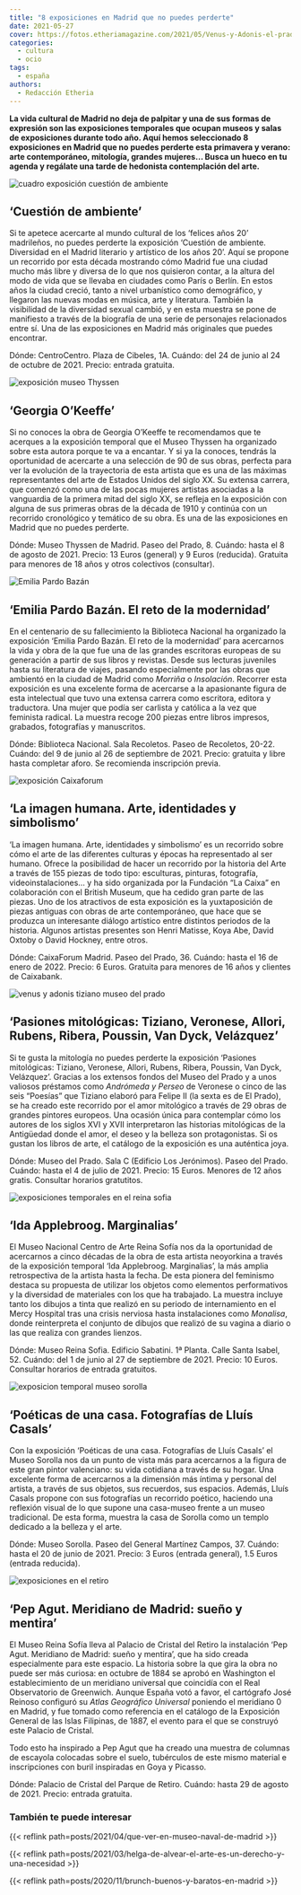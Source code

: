 ```yaml
---
title: "8 exposiciones en Madrid que no puedes perderte"
date: 2021-05-27
cover: https://fotos.etheriamagazine.com/2021/05/Venus-y-Adonis-el-prado.jpg
categories: 
  - cultura
  - ocio
tags: 
  - españa
authors: 
  - Redacción Etheria
---
```


**La vida cultural de Madrid no deja de palpitar y una de sus formas de expresión son 
las exposiciones temporales que ocupan museos y salas de exposiciones durante todo año. 
Aquí hemos seleccionado 8 exposiciones en Madrid que no puedes perderte esta primavera y 
verano: arte contemporáneo, mitología, grandes mujeres… Busca un hueco en tu agenda y 
regálate una tarde de hedonista contemplación del arte.** 

![cuadro exposición cuestión de ambiente](https://fotos.etheriamagazine.com/2021/05/exposiciones-madrid-cuestion-ambiente.jpg "'Cuestión de ambiente'. Antonio Juez Nieto. 'Heliogábalo', 1926. © Museo de Bellas Artes de Badajoz")

## ‘Cuestión de ambiente’

Si te apetece acercarte al mundo cultural de los ‘felices años 20’ madrileños, no puedes 
perderte la exposición ‘Cuestión de ambiente. Diversidad en el Madrid literario y 
artístico de los años 20’. Aquí se propone un recorrido por esta década mostrando cómo 
Madrid fue una ciudad mucho más libre y diversa de lo que nos quisieron contar, a la 
altura del modo de vida que se llevaba en ciudades como París o Berlín. En estos años la 
ciudad creció, tanto a nivel urbanístico como demográfico, y llegaron las nuevas modas 
en música, arte y literatura. También la visibilidad de la diversidad sexual cambió, y 
en esta muestra se pone de manifiesto a través de la biografía de una serie de 
personajes relacionados entre sí. Una de las exposiciones en Madrid más originales que 
puedes encontrar. 

Dónde: CentroCentro. Plaza de Cibeles, 1A. Cuándo: del 24 de junio al 24 de octubre de 
2021. Precio: entrada gratuita. 

![exposición museo Thyssen](https://fotos.etheriamagazine.com/2021/05/exposiciones-madrid-georgia-okeeffe.jpg "Serie I. Nº3, 1918. Georgia O'Keeffe. © Milwaukee Art Museum. VEGAP")

## ‘Georgia O’Keeffe’

Si no conoces la obra de Georgia O’Keeffe te recomendamos que te acerques a la 
exposición temporal que el Museo Thyssen ha organizado sobre esta autora porque te va a 
encantar. Y si ya la conoces, tendrás la oportunidad de acercarte a una selección de 90 
de sus obras, perfecta para ver la evolución de la trayectoria de esta artista que es 
una de las máximas representantes del arte de Estados Unidos del siglo XX. Su extensa 
carrera, que comenzó como una de las pocas mujeres artistas asociadas a la vanguardia de 
la primera mitad del siglo XX, se refleja en la exposición con alguna de sus primeras 
obras de la década de 1910 y continúa con un recorrido cronológico y temático de su 
obra. Es una de las exposiciones en Madrid que no puedes perderte. 

Dónde: Museo Thyssen de Madrid. Paseo del Prado, 8. Cuándo: hasta el 8 de agosto de 
2021. Precio: 13 Euros (general) y 9 Euros (reducida). Gratuita para menores de 18 años 
y otros colectivos (consultar). 

![Emilia Pardo Bazán](https://fotos.etheriamagazine.com/2021/05/exposiciones-madrid-biblioteca-nacional-pardo-bazan.jpg "Exposición sobre Emilia Pardo Bazán en la Biblioteca Nacional. © BNE")

## ‘Emilia Pardo Bazán. El reto de la modernidad’

En el centenario de su fallecimiento la Biblioteca Nacional ha organizado la exposición 
‘Emilia Pardo Bazán. El reto de la modernidad’ para acercarnos la vida y obra de la que 
fue una de las grandes escritoras europeas de su generación a partir de sus libros y 
revistas. Desde sus lecturas juveniles hasta su literatura de viajes, pasando 
especialmente por las obras que ambientó en la ciudad de Madrid como _Morriña_ o 
_Insolación_. Recorrer esta exposición es una excelente forma de acercarse a la 
apasionante figura de esta intelectual que tuvo una extensa carrera como escritora, 
editora y traductora. Una mujer que podía ser carlista y católica a la vez que feminista 
radical. La muestra recoge 200 piezas entre libros impresos, grabados, fotografías y 
manuscritos. 

Dónde: Biblioteca Nacional. Sala Recoletos. Paseo de Recoletos, 20-22. Cuándo: del 9 de 
junio al 26 de septiembre de 2021. Precio: gratuita y libre hasta completar aforo. Se 
recomienda inscripción previa. 

![exposición Caixaforum](https://fotos.etheriamagazine.com/2021/05/exposiciones-madrid-imagen-humana.jpg "'Indira Gandhi story scroll', Sobre 1985, Ajit Chitraker of Theakuachack, India / Retrato de una mujer, alrededor de 100-120 d.C., Saqqara, Egipto. © Trustees of the British Museum")

## ‘La imagen humana. Arte, identidades y simbolismo’

‘La imagen humana. Arte, identidades y simbolismo’ es un recorrido sobre cómo el arte de 
las diferentes culturas y épocas ha representado al ser humano. Ofrece la posibilidad de 
hacer un recorrido por la historia del Arte a través de 155 piezas de todo tipo: 
esculturas, pinturas, fotografía, videoinstalaciones… y ha sido organizada por la 
Fundación “La Caixa” en colaboración con el British Museum, que ha cedido gran parte de 
las piezas. Uno de los atractivos de esta exposición es la yuxtaposición de piezas 
antiguas con obras de arte contemporáneo, que hace que se produzca un interesante 
diálogo artístico entre distintos periodos de la historia. Algunos artistas presentes 
son Henri Matisse, Koya Abe, David Oxtoby o David Hockney, entre otros. 

Dónde: CaixaForum Madrid. Paseo del Prado, 36. Cuándo: hasta el 16 de enero de 2022. 
Precio: 6 Euros. Gratuita para menores de 16 años y clientes de Caixabank. 

![venus y adonis tiziano museo del prado](https://fotos.etheriamagazine.com/2021/05/Venus-y-Adonis-el-prado.jpg "'Venus y Adonis', de Tiziano. © Museo del Prado")

## ‘Pasiones mitológicas: Tiziano, Veronese, Allori, Rubens, Ribera, Poussin, Van Dyck, Velázquez’

Si te gusta la mitología no puedes perderte la exposición ‘Pasiones mitológicas: 
Tiziano, Veronese, Allori, Rubens, Ribera, Poussin, Van Dyck, Velázquez’. Gracias a los 
extensos fondos del Museo del Prado y a unos valiosos préstamos como _Andrómeda y 
Perseo_ de Veronese o cinco de las seis “Poesías” que Tiziano elaboró para Felipe II (la 
sexta es de El Prado), se ha creado este recorrido por el amor mitológico a través de 29 
obras de grandes pintores europeos. Una ocasión única para contemplar cómo los autores 
de los siglos XVI y XVII interpretaron las historias mitológicas de la Antigüedad donde 
el amor, el deseo y la belleza son protagonistas. Si os gustan los libros de arte, el 
catálogo de la exposición es una auténtica joya. 

Dónde: Museo del Prado. Sala C (Edificio Los Jerónimos). Paseo del Prado. Cuándo: hasta 
el 4 de julio de 2021. Precio: 15 Euros. Menores de 12 años gratis. Consultar horarios 
gratutitos. 

![exposiciones temporales en el reina sofia](https://fotos.etheriamagazine.com/2021/05/exposiciones-madrid-ida_applebroog.jpg "'Trinity Towers', 1982. Cortesía Ida Applebroog y Hauser & Wirth. © Alex Delfanne")

## ‘Ida Applebroog. Marginalias’

El Museo Nacional Centro de Arte Reina Sofía nos da la oportunidad de acercarnos a cinco 
décadas de la obra de esta artista neoyorkina a través de la exposición temporal ‘Ida 
Applebroog. Marginalias’, la más amplia retrospectiva de la artista hasta la fecha. De 
esta pionera del feminismo destaca su propuesta de utilizar los objetos como elementos 
performativos y la diversidad de materiales con los que ha trabajado. La muestra incluye 
tanto los dibujos a tinta que realizó en su periodo de internamiento en el Mercy 
Hospital tras una crisis nerviosa hasta instalaciones como _Monalisa_, donde 
reinterpreta el conjunto de dibujos que realizó de su vagina a diario o las que realiza 
con grandes lienzos. 

Dónde: Museo Reina Sofia. Edificio Sabatini. 1ª Planta. Calle Santa Isabel, 52. Cuándo: 
del 1 de junio al 27 de septiembre de 2021. Precio: 10 Euros. Consultar horarios de 
entrada gratuitos. 

![exposicion temporal museo sorolla](https://fotos.etheriamagazine.com/2021/05/exposiciones-madrid-museo-sorolla.jpg "Vista de la sala II desde la rotonda del salón. Lluís Casals. 2011-2019. © Museo Sorolla")

## ‘Poéticas de una casa. Fotografías de Lluís Casals’

Con la exposición ‘Poéticas de una casa. Fotografías de Lluís Casals’ el Museo Sorolla 
nos da un punto de vista más para acercarnos a la figura de este gran pintor valenciano: 
su vida cotidiana a través de su hogar. Una excelente forma de acercarnos a la dimensión 
más íntima y personal del artista, a través de sus objetos, sus recuerdos, sus espacios. 
Además, Lluís Casals propone con sus fotografías un recorrido poético, haciendo una 
reflexión visual de lo que supone una casa-museo frente a un museo tradicional. De esta 
forma, muestra la casa de Sorolla como un templo dedicado a la belleza y el arte. 

Dónde: Museo Sorolla. Paseo del General Martínez Campos, 37. Cuándo: hasta el 20 de 
junio de 2021. Precio: 3 Euros (entrada general), 1.5 Euros (entrada reducida). 

![exposiciones en el retiro](https://fotos.etheriamagazine.com/2021/05/exposiciones-madrid-pep_agut.jpg "Vista de la exposición de Pep Agut. © Museo Reina Sofía")

## ‘Pep Agut. Meridiano de Madrid: sueño y mentira’

El Museo Reina Sofía lleva al Palacio de Cristal del Retiro la instalación ‘Pep Agut. 
Meridiano de Madrid: sueño y mentira’, que ha sido creada especialmente para este 
espacio. La historia sobre la que gira la obra no puede ser más curiosa: en octubre de 
1884 se aprobó en Washington el establecimiento de un meridiano universal que coincidía 
con el Real Observatorio de Greenwich. Aunque España votó a favor, el cartógrafo José 
Reinoso configuró su _Atlas Geográfico Universal_ poniendo el meridiano 0 en Madrid, y 
fue tomado como referencia en el catálogo de la Exposición General de las Islas 
Filipinas, de 1887, el evento para el que se construyó este Palacio de Cristal. 

Todo esto ha inspirado a Pep Agut que ha creado una muestra de columnas de escayola 
colocadas sobre el suelo, tubérculos de este mismo material e inscripciones con buril 
inspiradas en Goya y Picasso. 

Dónde: Palacio de Cristal del Parque de Retiro. Cuándo: hasta 29 de agosto de 2021. 
Precio: entrada gratuita. 

### También te puede interesar

{{< reflink path=posts/2021/04/que-ver-en-museo-naval-de-madrid >}} 

{{< reflink path=posts/2021/03/helga-de-alvear-el-arte-es-un-derecho-y-una-necesidad >}} 

{{< reflink path=posts/2020/11/brunch-buenos-y-baratos-en-madrid >}}
